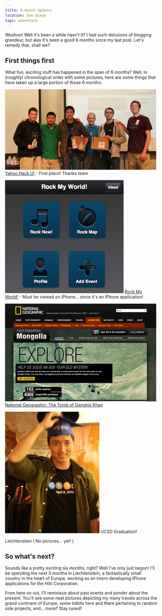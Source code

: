 ```yaml
---
title: 6-month Update!
location: San Diego
tags: adventure
---
```


Woohoo! Well it's been a while hasn't it? I had such delusions of blogging grandeur, but alas it's been a good 6 months since my last post. Let's remedy that, shall we?

## First things first

What fun, exciting stuff has happened in the span of 6 months? Well, in (roughly) chronological order with some pictures, here are some things that have taken up a large portion of those 6 months:

![Yahoo Hack U!](/static/img/2010/20902048-0-hacku.jpg.scaled500.jpg)
[Yahoo Hack U!](http://research.yahoo.com/node/3217) - First place! Thanks team

![Rock My World Mobile App](/static/img/2010/20902048-0-Screen_shot_2010-06-22_at_9.08.48_PM.png.scaled500.png)
[Rock My World!](http://rockmyworld.dvanoni.com/rmw2) - Must be viewed on iPhone... since it's an iPhone application!

![NatGeo: Search for Genghis Khans Tomb](/static/img/2010/20902048-0-Screen_shot_2010-06-22_at_9.04.47_PM.png.scaled500.png)
[National Geographic: The Tomb of Genghis Khan](http://exploration.nationalgeographic.com)

![Graduation!](/static/img/2010/20902048-0-IMG_2128.JPG.scaled500.jpg)
UCSD Graduation!

Liechtenstein ( No pictures... yet! )

## So what's next?

Sounds like a pretty exciting six months, right? Well I've only just begun! I'll be spending the next 3 months in Liechtenstein, a fantastically small country in the heart of Europe, working as an intern developing iPhone applications for the Hilti Corporation.

From here on out, I'll reminisce about past events and ponder about the present. You'll see some neat pictures depicting my many travels across the grand continent of Europe, some tidbits here and there pertaining to random side projects, and... more? Stay tuned!